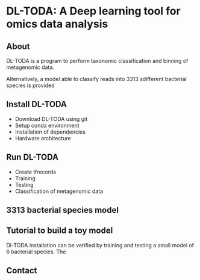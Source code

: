 # DL-TODA: A Deep learning tool for omics data analysis

## About
DL-TODA is a program to perform taxonomic classification and binning of metagenomic data. 

Alternatively, a model able to classify reads into 3313 sdifferent bacterial species is provided

## Install DL-TODA
- Download DL-TODA using git
- Setup conda environment
- Installation of dependencies
- Hardware architecture

## Run DL-TODA
- Create tfrecords
- Training
- Testing
- Classification of metagenomic data

## 3313 bacterial species model

## Tutorial to build a toy model
Dl-TODA installation can be verified by training and testing a small model of 6 bacterial species.
The 

## Contact
